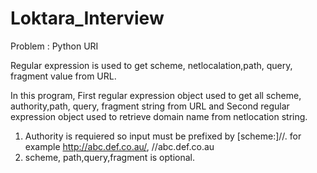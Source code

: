 # Loktara_Interview

Problem : Python URI

Regular expression is used to get scheme, netlocalation,path, query, fragment value from URL. 

In this program, 
First regular expression object used to get all scheme, authority,path, query, fragment string from URL and 
Second regular expression object used to retrieve domain name from netlocation string.

1. Authority is requiered so input must be prefixed by [scheme:]//. for example http://abc.def.co.au/, //abc.def.co.au
2. scheme, path,query,fragment is optional.
